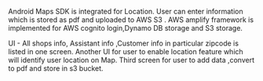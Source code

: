 Android Maps SDK is integrated  for Location.
User can enter information which is stored as pdf and uploaded to AWS S3 .
AWS amplify framework is implemented for AWS cognito login,Dynamo DB storage and S3 storage.

UI - 
All shops info, Assistant info ,Customer info in particular zipcode is listed in one screen.
Another UI for user to enable location feature which will identify user location on Map.
Third screen for user to add data ,convert to pdf and store in s3 bucket.

